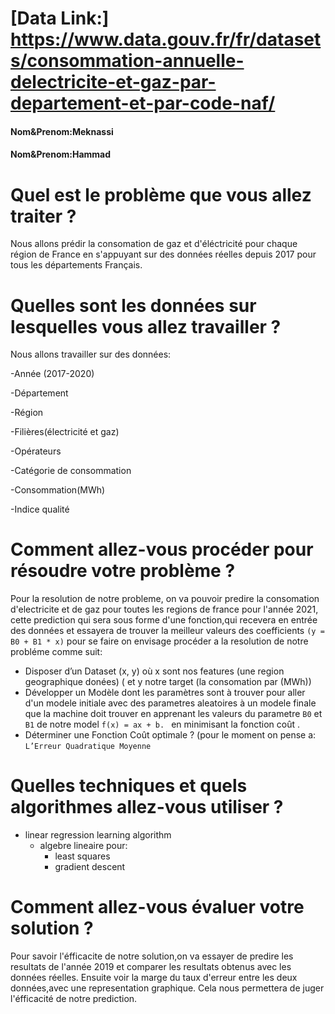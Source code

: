 
# [Data Link:] https://www.data.gouv.fr/fr/datasets/consommation-annuelle-delectricite-et-gaz-par-departement-et-par-code-naf/

#### Nom&Prenom:Meknassi 
#### Nom&Prenom:Hammad 
# Quel est le problème que vous allez traiter ?

Nous allons prédir la consomation de gaz et d'éléctricité pour chaque région de France en s'appuyant sur des données réelles depuis 2017 pour tous les départements Français.

# Quelles sont les données sur lesquelles vous allez travailler ?

Nous allons travailler sur des données:

-Année (2017-2020)

-Département

-Région

-Filières(électricité et gaz)

-Opérateurs

-Catégorie de consommation

-Consommation(MWh)

-Indice qualité

# Comment allez-vous procéder pour résoudre votre problème ?

Pour la resolution de notre probleme, on va pouvoir predire la consomation 
d'electricite et de gaz pour toutes les regions de france pour l'année 2021, cette prediction qui sera sous forme d'une fonction,qui recevera en entrée des données et essayera de trouver la meilleur valeurs des coefficients 
```(y = B0 + B1 * x)``` pour se faire on envisage procéder a la resolution de notre probléme comme suit: 
- Disposer d’un Dataset (x, y) où x sont nos features (une region geographique donées) ( et y notre  target (la consomation par (MWh)) 
- Développer un Modèle dont les paramètres sont à trouver pour aller d'un modele initiale avec des parametres aleatoires à un modele finale que la machine doit trouver en apprenant les valeurs du parametre  ```B0``` et ```B1``` de notre  model ```f(x) = ax + b. ``` en minimisant la fonction coût . 
- Déterminer une Fonction Coût optimale ? (pour le moment on pense a: ``L’Erreur Quadratique Moyenne``

# Quelles techniques et quels algorithmes allez-vous utiliser ?

- linear regression learning algorithm
    - algebre lineaire pour: 
        - least squares
        - gradient descent

# Comment allez-vous évaluer votre solution ?

Pour savoir l'éfficacite de notre solution,on va essayer de predire les resultats de l'année 2019 et comparer les resultats obtenus avec les données réelles. Ensuite voir la marge du  taux d'erreur entre les deux données,avec une representation graphique. Cela nous permettera de juger l'éfficacité de notre prediction. 
